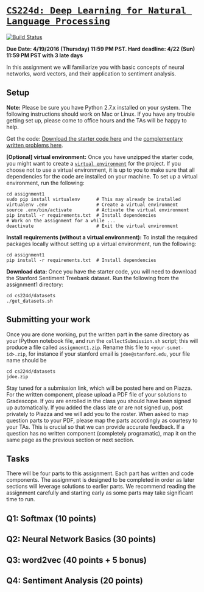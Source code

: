 [`CS224d: Deep Learning for Natural Language Processing`](http://cs224d.stanford.edu/)
======================================================================================
[![Build Status](https://travis-ci.com/kingtaurus/cs224d.svg?token=S5K3fgjLh8cmmfpF6ZLy&branch=master)](https://travis-ci.com/kingtaurus/cs224d)

**Due Date: 4/19/2016 (Thursday) 11:59 PM PST. Hard deadline: 4/22 (Sun) 11:59 PM PST with 3 late days**

In this assignment we will familiarize you with basic concepts of neural networks, word vectors, and their application to sentiment analysis.

Setup
-----

**Note:** Please be sure you have Python 2.7.x installed on your system. The following instructions should work on Mac or Linux. If you have any trouble getting set up, please come to office hours and the TAs will be happy to help.

Get the code: [Download the starter code here](http://cs224d.stanford.edu/assignment1/assignment1.zip) and the [complementary written problems here](http://cs224d.stanford.edu/assignment1/assignment1.pdf).

**[Optional] virtual environment:** Once you have unzipped the starter code, you might want to create a [`virtual environment`](http://docs.python-guide.org/en/latest/dev/virtualenvs/) for the project. If you choose not to use a virtual environment, it is up to you to make sure that all dependencies for the code are installed on your machine. To set up a virtual environment, run the following:

```
cd assignment1
sudo pip install virtualenv      # This may already be installed
virtualenv .env                  # Create a virtual environment
source .env/bin/activate         # Activate the virtual environment
pip install -r requirements.txt  # Install dependencies
# Work on the assignment for a while ...
deactivate                       # Exit the virtual environment
```

**Install requirements (without a virtual environment):** To install the required packages locally without setting up a virtual environment, run the following:

```
cd assignment1
pip install -r requirements.txt  # Install dependencies
```

**Download data:** Once you have the starter code, you will need to download the Stanford Sentiment Treebank dataset. Run the following from the assignment1 directory:

```
cd cs224d/datasets
./get_datasets.sh
```

Submitting your work
--------------------

Once you are done working, put the written part in the same directory as your IPython notebook file, and run the `collectSubmission.sh` script; this will produce a file called `assignment1.zip`. Rename this file to `<your-sunet-id>.zip`, for instance if your stanford email is `jdoe@stanford.edu`, your file name should be

```
cd cs224d/datasets
jdoe.zip
```

Stay tuned for a submission link, which will be posted here and on Piazza.
For the written component, please upload a PDF file of your solutions to Gradescope. If you are enrolled in the class you should have been signed up automatically. If you added the class late or are not signed up, post privately to Piazza and we will add you to the roster. When asked to map question parts to your PDF, please map the parts accordingly as courtesy to your TAs. This is crucial so that we can provide accurate feedback. If a question has no written component (completely programatic), map it on the same page as the previous section or next section.

Tasks
-----

There will be four parts to this assignment. Each part has written and code components. The assignment is designed to be completed in order as later sections will leverage solutions to earlier parts. We recommend reading the assignment carefully and starting early as some parts may take significant time to run.

Q1: Softmax (10 points)
-----------------------

Q2: Neural Network Basics (30 points)
-------------------------------------

Q3: word2vec (40 points + 5 bonus)
----------------------------------

Q4: Sentiment Analysis (20 points)
----------------------------------
